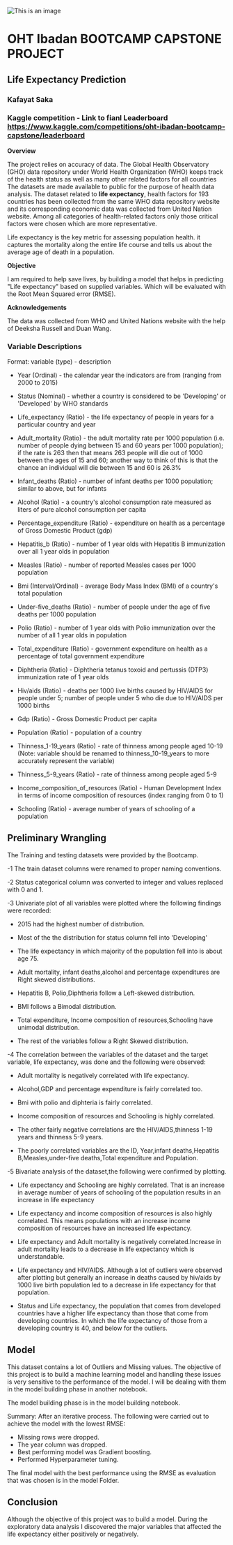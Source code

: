 ![This is an image](https://www.upstate.edu/whatsup/images/2021/051721-life-expectancy-has-dropped-why-it-matters.jpg)

# OHT Ibadan BOOTCAMP CAPSTONE PROJECT

## Life Expectancy Prediction

### Kafayat Saka

### Kaggle competition - Link to fianl Leaderboard https://www.kaggle.com/competitions/oht-ibadan-bootcamp-capstone/leaderboard
**Overview**

The project relies on accuracy of data. The Global Health Observatory (GHO) data repository under World Health Organization (WHO) keeps track of the health status as well as many other related factors for all countries The datasets are made available to public for the purpose of health data analysis. The dataset related to **life expectancy**, health factors for 193 countries has been collected from the same WHO data repository website and its corresponding economic data was collected from United Nation website. Among all categories of health-related factors only those critical factors were chosen which are more representative.

Life expectancy is the key metric for assessing population health. it captures the mortality along the entire life course and tells us about the average age of death in a population.

**Objective**

I am required to help save lives, by building a model that helps in predicting "Life expectancy" based on supplied variables. Which will be evaluated with the Root Mean Squared error (RMSE).

**Acknowledgements**

The data was collected from WHO and United Nations website with the help of Deeksha Russell and Duan Wang.

### Variable Descriptions

Format: variable (type) - description

- Year (Ordinal) - the calendar year the indicators are from (ranging from 2000 to 2015)

- Status (Nominal) - whether a country is considered to be 'Developing' or 'Developed' by WHO standards

- Life_expectancy (Ratio) - the life expectancy of people in years for a particular country and year

- Adult_mortality (Ratio) - the adult mortality rate per 1000 population (i.e. number of people dying between 15 and 60 years per 1000 population); if the rate is 263 then that means 263 people will die out of 1000 between the ages of 15 and 60; another way to think of this is that the chance an individual will die between 15 and 60 is 26.3%

- Infant_deaths (Ratio) - number of infant deaths per 1000 population; similar to above, but for infants

- Alcohol (Ratio) - a country's alcohol consumption rate measured as liters of pure alcohol consumption per capita

- Percentage_expenditure (Ratio) - expenditure on health as a percentage of Gross Domestic Product (gdp)

- Hepatitis_b (Ratio) - number of 1 year olds with Hepatitis B immunization over all 1 year olds in population

- Measles (Ratio) - number of reported Measles cases per 1000 population

- Bmi (Interval/Ordinal) - average Body Mass Index (BMI) of a country's total population

- Under-five_deaths (Ratio) - number of people under the age of five deaths per 1000 population

- Polio (Ratio) - number of 1 year olds with Polio immunization over the number of all 1 year olds in population

- Total_expenditure (Ratio) - government expenditure on health as a percentage of total government expenditure

- Diphtheria (Ratio) - Diphtheria tetanus toxoid and pertussis (DTP3) immunization rate of 1 year olds

- Hiv/aids (Ratio) - deaths per 1000 live births caused by HIV/AIDS for people under 5; number of people under 5 who die due to HIV/AIDS per 1000 births

- Gdp (Ratio) - Gross Domestic Product per capita

- Population (Ratio) - population of a country

- Thinness_1-19_years (Ratio) - rate of thinness among people aged 10-19 (Note: variable should be renamed to thinness_10-19_years to more accurately represent the variable)

- Thinness_5-9_years (Ratio) - rate of thinness among people aged 5-9

- Income_composition_of_resources (Ratio) - Human Development Index in terms of income composition of resources (index ranging from 0 to 1)

- Schooling (Ratio) - average number of years of schooling of a population


## Preliminary Wrangling
 
The Training and testing datasets were provided by the Bootcamp.

-1 The train dataset columns were renamed to proper naming conventions.

-2 Status categorical column was converted to integer and values replaced with 0 and 1.

-3 Univariate plot of all variables were plotted where the following findings were recorded:

- 2015 had the highest number of distribution.

- Most of the the distribution for status column fell into 'Developing'

- The life expectancy in which majority of the population fell into is about age 75.

- Adult mortality, infant deaths,alcohol and percentage expenditures are Right skewed distributions.

- Hepatitis B, Polio,Diphtheria follow a Left-skewed distribution.

- BMI follows a Bimodal distribution.

- Total expenditure, Income composition of resources,Schooling have unimodal distribution.

- The rest of the variables follow a Right Skewed distribution.

-4 The correlation between the variables of the dataset and the target variable, life expectancy, was done and the following were observed:

- Adult mortality is negatively correlated with life expectancy.

- Alcohol,GDP and  percentage expenditure is fairly correlated too.

- Bmi with polio and diphteria is fairly correlated.

- Income composition of resources and Schooling is highly correlated.

- The other fairly negative correlations are the HIV/AIDS,thinness  1-19 years and thinness 5-9 years.

- The poorly correlated variables are the ID, Year,infant deaths,Hepatitis B,Measles,under-five deaths,Total expenditure and Population.

-5 Bivariate analysis of the dataset,the following were confirmed by plotting.

- Life expectancy and Schooling are highly correlated. That is an increase in average number of years of schooling of the population results in an increase in life expectancy

- Life expectancy and income composition of resources is also highly correlated. This means populations with an increase income composition of resources have an increased life expectancy.

- Life expectancy and Adult mortality is negatively correlated.Increase in adult mortality leads to a decrease in life expectancy which is understandable.

- Life expectancy and HIV/AIDS. Although a lot of outliers were observed after plotting but generally an increase in deaths caused by hiv/aids by 1000 live birth population led to a decrease in life expectancy for that population.
 
- Status and Life expectancy, the population that comes from developed countries have a higher life expectancy than those that come from developing countries. In which the life expectancy of those from a developing country is 40, and below for the outliers.

## Model 
This dataset contains a lot of Outliers and Missing values. The objective of this project is to build a machine learning model and handling these issues is very sensitive to the performance of the model. I will be dealing with them in the model building phase in another notebook.

The model building phase is in the model building notebook.

Summary:
After an iterative process.
The following were carried out to achieve the model with the lowest RMSE:

- MIssing rows were dropped.
- The year column was dropped.
- Best performing model was Gradient boosting.
- Performed Hyperparameter tuning.

The final model with the best performance using the RMSE as evaluation that was chosen is in the model Folder.


## Conclusion

Although the objective of this project was to build a model. During the exploratory data analysis I discovered the major variables that affected the life expectancy either positively or negatively.
